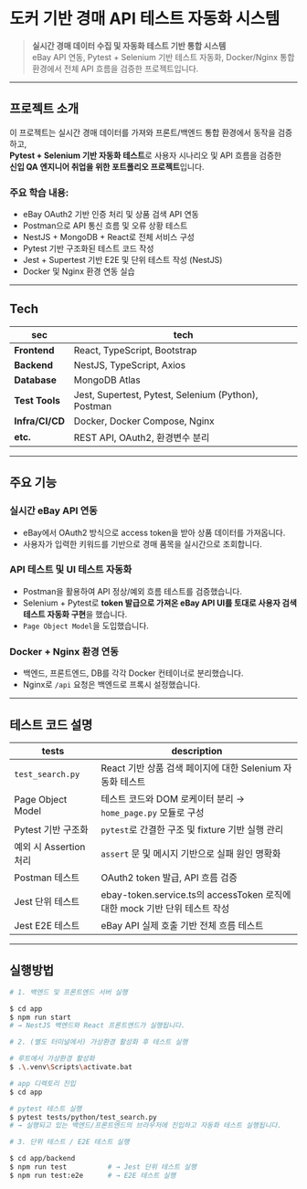 # 도커 기반 경매 API 테스트 자동화 시스템

> **실시간 경매 데이터 수집 및 자동화 테스트 기반 통합 시스템**  
> eBay API 연동, Pytest + Selenium 기반 테스트 자동화, Docker/Nginx 통합 환경에서 전체 API 흐름을 검증한 프로젝트입니다.

---

## 프로젝트 소개

이 프로젝트는 실시간 경매 데이터를 가져와 프론트/백엔드 통합 환경에서 동작을 검증하고,  
**Pytest + Selenium 기반 자동화 테스트**로 사용자 시나리오 및 API 흐름을 검증한  
**신입 QA 엔지니어 취업을 위한 포트폴리오 프로젝트**입니다.

### 주요 학습 내용:

- eBay OAuth2 기반 인증 처리 및 상품 검색 API 연동
- Postman으로 API 통신 흐름 및 오류 상황 테스트
- NestJS + MongoDB + React로 전체 서비스 구성
- Pytest 기반 구조화된 테스트 코드 작성
- Jest + Supertest 기반 E2E 및 단위 테스트 작성 (NestJS)
- Docker 및 Nginx 환경 연동 실습

---

## Tech

| sec             | tech                                                |
| --------------- | --------------------------------------------------- |
| **Frontend**    | React, TypeScript, Bootstrap                        |
| **Backend**     | NestJS, TypeScript, Axios                           |
| **Database**    | MongoDB Atlas                                       |
| **Test Tools**  | Jest, Supertest, Pytest, Selenium (Python), Postman |
| **Infra/CI/CD** | Docker, Docker Compose, Nginx                       |
| **etc.**        | REST API, OAuth2, 환경변수 분리                     |

---

## 주요 기능

### 실시간 eBay API 연동

- eBay에서 OAuth2 방식으로 access token을 받아 상품 데이터를 가져옵니다.
- 사용자가 입력한 키워드를 기반으로 경매 품목을 실시간으로 조회합니다.

### API 테스트 및 UI 테스트 자동화

- Postman을 활용하여 API 정상/예외 흐름 테스트를 검증했습니다.
- Selenium + Pytest로 **token 발급으로 가져온 eBay API UI를 토대로 사용자 검색 테스트 자동화 구현**을 했습니다.
- `Page Object Model`을 도입했습니다.

### Docker + Nginx 환경 연동

- 백엔드, 프론트엔드, DB를 각각 Docker 컨테이너로 분리했습니다.
- Nginx로 `/api` 요청은 백엔드로 프록시 설정했습니다.

---

## 테스트 코드 설명

| tests                  | description                                                                |
| ---------------------- | -------------------------------------------------------------------------- |
| `test_search.py`       | React 기반 상품 검색 페이지에 대한 Selenium 자동화 테스트                  |
| Page Object Model      | 테스트 코드와 DOM 로케이터 분리 → `home_page.py` 모듈로 구성               |
| Pytest 기반 구조화     | `pytest`로 간결한 구조 및 fixture 기반 실행 관리                           |
| 예외 시 Assertion 처리 | `assert` 문 및 메시지 기반으로 실패 원인 명확화                            |
| Postman 테스트         | OAuth2 token 발급, API 흐름 검증                                           |
| Jest 단위 테스트       | ebay-token.service.ts의 accessToken 로직에 대한 mock 기반 단위 테스트 작성 |
| Jest E2E 테스트        | eBay API 실제 호출 기반 전체 흐름 테스트                                   |

---

## 실행방법

```bash
# 1. 백엔드 및 프론트엔드 서버 실행

$ cd app
$ npm run start
# → NestJS 백엔드와 React 프론트엔드가 실행됩니다.

# 2. (별도 터미널에서) 가상환경 활성화 후 테스트 실행

# 루트에서 가상환경 활성화
$ .\.venv\Scripts\activate.bat

# app 디렉토리 진입
$ cd app

# pytest 테스트 실행
$ pytest tests/python/test_search.py
# → 실행되고 있는 백엔드/프론트엔드의 브라우저에 진입하고 자동화 테스트 실행됩니다.

# 3. 단위 테스트 / E2E 테스트 실행

$ cd app/backend
$ npm run test          # → Jest 단위 테스트 실행
$ npm run test:e2e      # → E2E 테스트 실행
```
